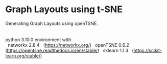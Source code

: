 # Graph Layouts using t-SNE

Generating Graph Layouts using openTSNE.\
<br><br>
python 3.10.0 environment with<br>
&nbsp; networkx 2.8.4 &nbsp; (https://networkx.org/)
&nbsp; openTSNE 0.6.2 &nbsp; (https://opentsne.readthedocs.io/en/stable/)
&nbsp; sklearn 1.1.3 &nbsp; (https://scikit-learn.org/stable/)
